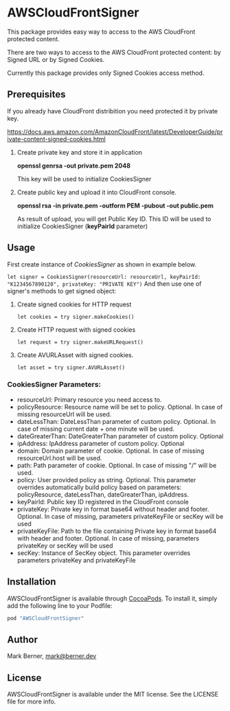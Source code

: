 # AWSCloudFrontSigner

This package provides easy way to access to the AWS CloudFront protected content.

There are two ways to access to the AWS CloudFront protected content: by Signed URL or by Signed Cookies. 
  
Currently this package provides only Signed Cookies access method.


## Prerequisites

If you already have CloudFront distribition you need protected it by private key. 

https://docs.aws.amazon.com/AmazonCloudFront/latest/DeveloperGuide/private-content-signed-cookies.html

1. Create private key and store it in application

	**openssl genrsa -out private.pem 2048**

	This key will be used to initialize CookiesSigner

2. Create public key and upload it into CloudFront console.

	**openssl rsa -in private.pem -outform PEM -pubout -out public.pem**
	
    As result of upload, you will get Public Key ID.
    This ID will be used to initialize CookiesSigner (**keyPairId** parameter)




## Usage

First create instance of *CookiesSigner* as shown in example below.

`
let signer = CookiesSigner(resourceUrl: resourceUrl, keyPairId: "K1234567890120", privateKey: "PRIVATE KEY")
`
And then use one of signer's methods to get signed object:

1. Create signed cookies for HTTP request

	`let cookies = try signer.makeCookies()`

2. Create HTTP request with signed cookies 

	`let request = try signer.makeURLRequest()`

3. Create AVURLAsset with signed cookies.

	`let asset = try signer.AVURLAsset()`


### CookiesSigner Parameters:
- resourceUrl: Primary resource you need access to.
- policyResource: Resource name will be set to policy. Optional. In case of missing resourceUrl will be used.
- dateLessThan: DateLessThan parameter of custom policy. Optional. In case of missing current date + one minute will be used.
- dateGreaterThan: DateGreaterThan parameter of custom policy. Optional
- ipAddress: IpAddress parameter of custom policy. Optional
- domain: Domain parameter of cookie. Optional. In case of missing resourceUrl.host will be used.
- path: Path parameter of cookie. Optional. In case of missing "/" will be used.
- policy: User provided policy as string. Optional. This parameter overrides automatically build policy based on parameters: policyResource, dateLessThan, dateGreaterThan, ipAddress.
- keyPairId: Public key ID registered in the CloudFront console
- privateKey: Private key in format base64 without header and footer. Optional. In case of missing, parameters privateKeyFile or secKey will be used
- privateKeyFile: Path to the file containing Private key in format base64 with header and footer. Optional. In case of missing, parameters privateKey or secKey will be used
- secKey: Instance of SecKey object. This parameter overrides parameters privateKey and privateKeyFile


## Installation

AWSCloudFrontSigner is available through [CocoaPods](http://cocoapods.org). To install
it, simply add the following line to your Podfile:

```ruby
pod "AWSCloudFrontSigner"
```

## Author

Mark Berner, mark@berner.dev

## License

AWSCloudFrontSigner is available under the MIT license. See the LICENSE file for more info.

